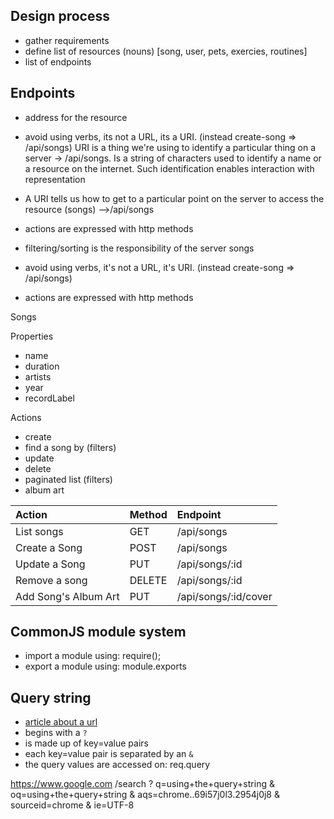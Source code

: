 ## Design process

- gather requirements
- define list of resources (nouns) [song, user, pets, exercies, routines]
- list of endpoints

## Endpoints

- address for the resource
- avoid using verbs, its not a URL, its a URI. (instead create-song => /api/songs)
  URI is a thing we're using to identify a particular thing on a server -> /api/songs. Is a string of characters used to identify a name or a resource on the internet. Such identification enables interaction with representation
- A URI tells us how to get to a particular point on the server to access the resource (songs) -->/api/songs
- actions are expressed with http methods

- filtering/sorting is the responsibility of the server
  songs

- avoid using verbs, it's not a URL, it's URI. (instead create-song => /api/songs)
- actions are expressed with http methods

Songs

Properties

- name
- duration
- artists
- year
- recordLabel

Actions

- create
- find a song by (filters)
- update
- delete
- paginated list (filters)
- album art

| Action               | Method | Endpoint             |
| :------------------- | :----- | :------------------- |
| List songs           | GET    | /api/songs           |
| Create a Song        | POST   | /api/songs           |
| Update a Song        | PUT    | /api/songs/:id       |
| Remove a song        | DELETE | /api/songs/:id       |
| Add Song's Album Art | PUT    | /api/songs/:id/cover |

## CommonJS module system

- import a module using: require();
- export a module using: module.exports

## Query string

- [article about a url](https://doepud.co.uk/blog/anatomy-of-a-url)
- begins with a `?`
- is made up of key=value pairs
- each key=value pair is separated by an `&`
- the query values are accessed on: req.query

https://www.google.com
/search
?
q=using+the+query+string
&
oq=using+the+query+string
&
aqs=chrome..69i57j0l3.2954j0j8
&
sourceid=chrome
&
ie=UTF-8
